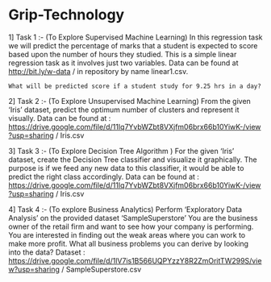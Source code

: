 # Grip-Technology

1] Task 1 :-
    (To Explore Supervised Machine Learning)
    In this regression task we will predict the percentage of marks that a student is expected to
    score based upon the number of hours they studied. This is a simple linear regression task as it
    involves just two variables. Data can be found at http://bit.ly/w-data / in repository by name linear1.csv.

    What will be predicted score if a student study for 9.25 hrs in a day?


2] Task 2 :-
    (To Explore Unsupervised Machine Learning)
    From the given ‘Iris’ dataset, predict the optimum number of clusters and represent it visually.
    Data can be found at : https://drive.google.com/file/d/11Iq7YvbWZbt8VXjfm06brx66b10YiwK-/view?usp=sharing / Iris.csv
    
    
3] Task 3 :-
    (To Explore Decision Tree Algorithm )
    For the given ‘Iris’ dataset, create the Decision Tree classifier and visualize it graphically. The purpose is
    if we feed any new data to this classifier, it would be able to predict the right class accordingly. 
    Data can be found at : https://drive.google.com/file/d/11Iq7YvbWZbt8VXjfm06brx66b10YiwK-/view?usp=sharing / Iris.csv


4] Task 4 :-
    (To explore Business Analytics)
    Perform ‘Exploratory Data Analysis’ on the provided dataset ‘SampleSuperstore’
    You are the business owner of the retail firm and want to see how your company is performing. You are
    interested in finding out the weak areas where you can work to make more profit. What all business
    problems you can derive by looking into the data?
    Dataset : https://drive.google.com/file/d/1lV7is1B566UQPYzzY8R2ZmOritTW299S/view?usp=sharing / SampleSuperstore.csv
